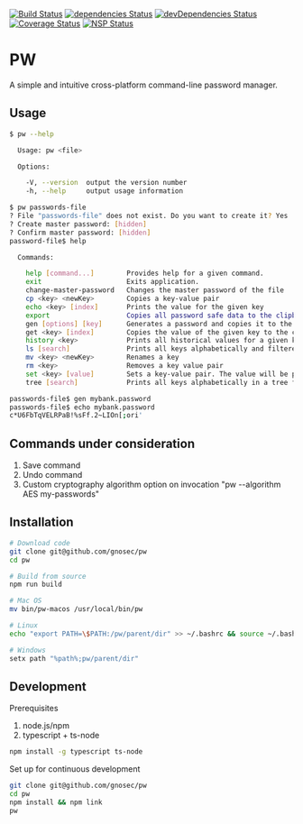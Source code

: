 [![Build Status](https://travis-ci.org/gnosec/pw.svg?branch=develop)](https://travis-ci.org/gnosec/pw)
[![dependencies Status](https://david-dm.org/gnosec/pw/status.svg)](https://david-dm.org/gnosec/pw)
[![devDependencies Status](https://david-dm.org/gnosec/pw/dev-status.svg)](https://david-dm.org/gnosec/pw?type=dev)
[![Coverage Status](https://coveralls.io/repos/github/gnosec/pw/badge.svg?branch=develop)](https://coveralls.io/github/gnosec/pw?branch=develop)
[![NSP Status](https://nodesecurity.io/orgs/gnosec/projects/62943e06-a954-435c-ada2-4681479f7df2/badge)](https://nodesecurity.io/orgs/gnosec/projects/62943e06-a954-435c-ada2-4681479f7df2)

# PW

A simple and intuitive cross-platform command-line password manager.

## Usage

```bash
$ pw --help

  Usage: pw <file>

  Options:

    -V, --version  output the version number
    -h, --help     output usage information

$ pw passwords-file
? File "passwords-file" does not exist. Do you want to create it? Yes
? Create master password: [hidden]
? Confirm master password: [hidden]
password-file$ help

  Commands:

    help [command...]        Provides help for a given command.
    exit                     Exits application.
    change-master-password   Changes the master password of the file
    cp <key> <newKey>        Copies a key-value pair
    echo <key> [index]       Prints the value for the given key
    export                   Copies all password safe data to the clipboard in JSON format
    gen [options] [key]      Generates a password and copies it to the clipboard. If a key is provided, the password will be stored as the value of that key.
    get <key> [index]        Copies the value of the given key to the clipboard
    history <key>            Prints all historical values for a given key and the date and time they were entered
    ls [search]              Prints all keys alphabetically and filtered by the search word
    mv <key> <newKey>        Renames a key
    rm <key>                 Removes a key value pair
    set <key> [value]        Sets a key-value pair. The value will be prompted for if not provided
    tree [search]            Prints all keys alphabetically in a tree format and filters them the search word

passwords-file$ gen mybank.password
passwords-file$ echo mybank.password
c*U6FbTqVELRPaB!%sFf.2~LIOn[;ori'
```

## Commands under consideration

1. Save command
1. Undo command
1. Custom cryptography algorithm option on invocation "pw --algorithm AES my-passwords"

## Installation

```bash
# Download code
git clone git@github.com/gnosec/pw
cd pw

# Build from source
npm run build

# Mac OS
mv bin/pw-macos /usr/local/bin/pw

# Linux
echo "export PATH=\$PATH:/pw/parent/dir" >> ~/.bashrc && source ~/.bashrc

# Windows
setx path "%path%;pw/parent/dir"
```

## Development

Prerequisites

1. node.js/npm
1. typescript + ts-node

```bash
npm install -g typescript ts-node
```

Set up for continuous development

```bash
git clone git@github.com/gnosec/pw
cd pw
npm install && npm link
pw
```
